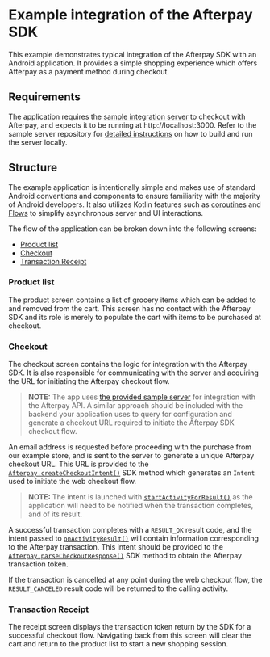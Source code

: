 # Example integration of the Afterpay SDK

This example demonstrates typical integration of the Afterpay SDK with an Android application. It provides a simple shopping experience which offers Afterpay as a payment method during checkout.

## Requirements

The application requires the [sample integration server][sample-server] to checkout with Afterpay, and expects it to be running at http://localhost:3000. Refer to the sample server repository for [detailed instructions][sample-server-instructions] on how to build and run the server locally.

## Structure

The example application is intentionally simple and makes use of standard Android conventions and components to ensure familiarity with the majority of Android developers. It also utilizes Kotlin features such as [coroutines][kotlin-coroutines] and [Flows][kotlin-flow] to simplify asynchronous server and UI interactions.

The flow of the application can be broken down into the following screens:

- [Product list](#product-list)
- [Checkout](#checkout)
- [Transaction Receipt](#transaction-receipt)

### Product list

The product screen contains a list of grocery items which can be added to and removed from the cart. This screen has no contact with the Afterpay SDK and its role is merely to populate the cart with items to be purchased at checkout.

### Checkout

The checkout screen contains the logic for integration with the Afterpay SDK. It is also responsible for communicating with the server and acquiring the URL for initiating the Afterpay checkout flow.

> **NOTE:** The app uses [the provided sample server][sample-server] for integration with the Afterpay API. A similar approach should be included with the backend your application uses to query for configuration and generate a checkout URL required to initiate the Afterpay SDK checkout flow.

An email address is requested before proceeding with the purchase from our example store, and is sent to the server to generate a unique Afterpay checkout URL. This URL is provided to the [`Afterpay.createCheckoutIntent()`][sdk-create-checkout] SDK method which generates an `Intent` used to initiate the web checkout flow.

> **NOTE:** The intent is launched with [`startActivityForResult()`][activity-start] as the application will need to be notified when the transaction completes, and of its result.

A successful transaction completes with a `RESULT_OK` result code, and the intent passed to [`onActivityResult()`][activity-result] will contain information corresponding to the Afterpay transaction. This intent should be provided to the [`Afterpay.parseCheckoutResponse()`][sdk-parse-response] SDK method to obtain the Afterpay transaction token.

If the transaction is cancelled at any point during the web checkout flow, the `RESULT_CANCELED` result code will be returned to the calling activity.

### Transaction Receipt

The receipt screen displays the transaction token return by the SDK for a successful checkout flow. Navigating back from this screen will clear the cart and return to the product list to start a new shopping session.

<!-- Links: -->
[activity-start]: https://developer.android.com/reference/android/app/Activity#startActivityForResult(android.content.Intent,%20int)
[activity-result]: https://developer.android.com/reference/android/app/Activity#onActivityResult(int,%20int,%20android.content.Intent)
[kotlin-coroutines]: https://developer.android.com/kotlin/coroutines
[kotlin-flow]: https://kotlinlang.org/docs/reference/coroutines/flow.html
[sample-server]: https://github.com/ittybittyapps/afterpay-example-server
[sample-server-instructions]: https://github.com/ittybittyapps/afterpay-example-server#getting-started
[sdk-create-checkout]: https://github.com/ittybittyapps/afterpay-android/blob/master/afterpay/src/main/kotlin/com/afterpay/android/Afterpay.kt#L19
[sdk-parse-response]: https://github.com/ittybittyapps/afterpay-android/blob/master/afterpay/src/main/kotlin/com/afterpay/android/Afterpay.kt#L30
